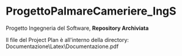 # ProgettoPalmareCameriere_IngS
Progetto Ingegneria del Software, **Repository Archiviata**

Il file del Project Plan è all'interno della directory: Documentazione\Latex\Documentazione.pdf
